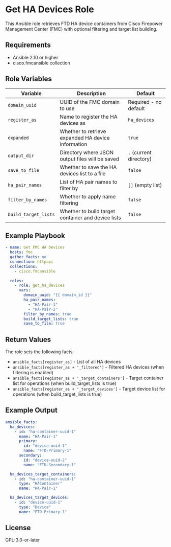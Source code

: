 # Get HA Devices Role

This Ansible role retrieves FTD HA device containers from Cisco Firepower Management Center (FMC) with optional filtering and target list building.

## Requirements

- Ansible 2.10 or higher
- cisco.fmcansible collection

## Role Variables

| Variable | Description | Default |
|----------|-------------|---------|
| `domain_uuid` | UUID of the FMC domain to use | Required - no default |
| `register_as` | Name to register the HA devices as | `ha_devices` |
| `expanded` | Whether to retrieve expanded HA device information | `true` |
| `output_dir` | Directory where JSON output files will be saved | `.` (current directory) |
| `save_to_file` | Whether to save the HA devices list to a file | `false` |
| `ha_pair_names` | List of HA pair names to filter by | `[]` (empty list) |
| `filter_by_names` | Whether to apply name filtering | `false` |
| `build_target_lists` | Whether to build target container and device lists | `false` |

## Example Playbook

```yaml
- name: Get FMC HA Devices
  hosts: fmc
  gather_facts: no
  connection: httpapi
  collections:
    - cisco.fmcansible
  
  roles:
    - role: get_ha_devices
      vars:
        domain_uuid: "{{ domain_id }}"
        ha_pair_names:
          - "HA-Pair-1"
          - "HA-Pair-2"
        filter_by_names: true
        build_target_lists: true
        save_to_file: true
```

## Return Values

The role sets the following facts:

- `ansible_facts[register_as]` - List of all HA devices
- `ansible_facts[register_as + '_filtered']` - Filtered HA devices (when filtering is enabled)
- `ansible_facts[register_as + '_target_containers']` - Target container list for operations (when build_target_lists is true)
- `ansible_facts[register_as + '_target_devices']` - Target device list for operations (when build_target_lists is true)

## Example Output

```yaml
ansible_facts:
  ha_devices:
    - id: "ha-container-uuid-1"
      name: "HA-Pair-1"
      primary:
        id: "device-uuid-1"
        name: "FTD-Primary-1"
      secondary:
        id: "device-uuid-2"
        name: "FTD-Secondary-1"

  ha_devices_target_containers:
    - id: "ha-container-uuid-1"
      type: "HAContainer"
      name: "HA-Pair-1"

  ha_devices_target_devices:
    - id: "device-uuid-1"
      type: "Device"
      name: "FTD-Primary-1"
```

## License

GPL-3.0-or-later
